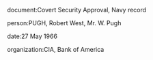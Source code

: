 document:Covert Security Approval, Navy record

person:PUGH, Robert West, Mr. W. Pugh

date:27 May 1966

organization:CIA, Bank of America

